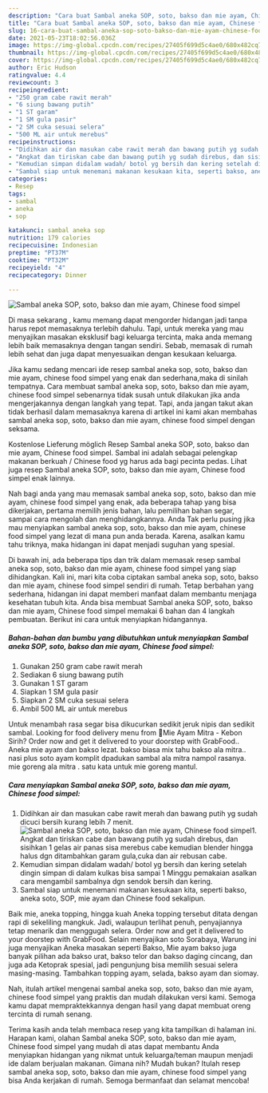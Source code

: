 ```yaml
---
description: "Cara buat Sambal aneka SOP, soto, bakso dan mie ayam, Chinese food simpel yang nikmat Untuk Jualan"
title: "Cara buat Sambal aneka SOP, soto, bakso dan mie ayam, Chinese food simpel yang nikmat Untuk Jualan"
slug: 16-cara-buat-sambal-aneka-sop-soto-bakso-dan-mie-ayam-chinese-food-simpel-yang-nikmat-untuk-jualan
date: 2021-05-23T18:02:56.036Z
image: https://img-global.cpcdn.com/recipes/27405f699d5c4ae0/680x482cq70/sambal-aneka-sop-soto-bakso-dan-mie-ayam-chinese-food-simpel-foto-resep-utama.jpg
thumbnail: https://img-global.cpcdn.com/recipes/27405f699d5c4ae0/680x482cq70/sambal-aneka-sop-soto-bakso-dan-mie-ayam-chinese-food-simpel-foto-resep-utama.jpg
cover: https://img-global.cpcdn.com/recipes/27405f699d5c4ae0/680x482cq70/sambal-aneka-sop-soto-bakso-dan-mie-ayam-chinese-food-simpel-foto-resep-utama.jpg
author: Eric Hudson
ratingvalue: 4.4
reviewcount: 3
recipeingredient:
- "250 gram cabe rawit merah"
- "6 siung bawang putih"
- "1 ST garam"
- "1 SM gula pasir"
- "2 SM cuka sesuai selera"
- "500 ML air untuk merebus"
recipeinstructions:
- "Didihkan air dan masukan cabe rawit merah dan bawang putih yg sudah dicuci bersih kurang lebih 7 menit."
- "Angkat dan tiriskan cabe dan bawang putih yg sudah direbus, dan sisihkan 1 gelas air panas sisa merebus cabe kemudian blender hingga halus dgn ditambahkan garam gula,cuka dan air rebusan cabe."
- "Kemudian simpan didalam wadah/ botol yg bersih dan kering setelah dingin simpan di dalam kulkas bisa sampai 1 Minggu pemakaian asalkan cara mengambil sambalnya dgn sendok bersih dan kering."
- "Sambal siap untuk menemani makanan kesukaan kita, seperti bakso, aneka soto, SOP, mie ayam dan Chinese food sekalipun."
categories:
- Resep
tags:
- sambal
- aneka
- sop

katakunci: sambal aneka sop 
nutrition: 179 calories
recipecuisine: Indonesian
preptime: "PT37M"
cooktime: "PT32M"
recipeyield: "4"
recipecategory: Dinner

---
```



![Sambal aneka SOP, soto, bakso dan mie ayam, Chinese food simpel](https://img-global.cpcdn.com/recipes/27405f699d5c4ae0/680x482cq70/sambal-aneka-sop-soto-bakso-dan-mie-ayam-chinese-food-simpel-foto-resep-utama.jpg)

Di masa  sekarang , kamu memang dapat mengorder hidangan jadi tanpa harus repot memasaknya terlebih dahulu. Tapi, untuk mereka yang mau menyajikan masakan eksklusif bagi keluarga tercinta, maka anda memang lebih baik memasaknya dengan tangan sendiri. Sebab, memasak di rumah lebih sehat dan juga dapat menyesuaikan dengan kesukaan keluarga.

Jika kamu sedang mencari ide resep sambal aneka sop, soto, bakso dan mie ayam, chinese food simpel yang enak dan sederhana,maka di sinilah tempatnya. Cara membuat sambal aneka sop, soto, bakso dan mie ayam, chinese food simpel  sebenarnya tidak susah untuk dilakukan jika anda mengerjakannya dengan langkah yang tepat. Tapi, anda jangan takut akan tidak berhasil dalam memasaknya 
karena di artikel ini kami akan membahas sambal aneka sop, soto, bakso dan mie ayam, chinese food simpel dengan seksama.  

Kostenlose Lieferung möglich Resep Sambal aneka SOP, soto, bakso dan mie ayam, Chinese food simpel. Sambal ini adalah sebagai pelengkap makanan berkuah / Chinese food yg harus ada bagi pecinta pedas. Lihat juga resep Sambal aneka SOP, soto, bakso dan mie ayam, Chinese food simpel enak lainnya.

Nah bagi anda yang mau memasak sambal aneka sop, soto, bakso dan mie ayam, chinese food simpel yang enak, ada beberapa tahap yang bisa dikerjakan, pertama memilih jenis bahan, lalu pemilihan bahan segar, sampai cara mengolah dan menghidangkannya. Anda Tak perlu pusing jika mau menyiapkan sambal aneka sop, soto, bakso dan mie ayam, chinese food simpel yang lezat di mana pun anda berada. Karena, asalkan kamu  tahu triknya, maka hidangan ini dapat menjadi suguhan yang spesial.

Di bawah ini, ada beberapa tips dan trik dalam memasak resep sambal aneka sop, soto, bakso dan mie ayam, chinese food simpel yang siap dihidangkan. Kali ini, mari kita coba ciptakan sambal aneka sop, soto, bakso dan mie ayam, chinese food simpel sendiri di rumah. Tetap berbahan yang sederhana, hidangan ini dapat memberi manfaat dalam membantu menjaga kesehatan tubuh kita. Anda bisa membuat Sambal aneka SOP, soto, bakso dan mie ayam, Chinese food simpel memakai 6 bahan dan 4 langkah pembuatan. Berikut ini cara untuk menyiapkan hidangannya.

<!--inarticleads1-->

##### Bahan-bahan dan bumbu yang dibutuhkan untuk menyiapkan Sambal aneka SOP, soto, bakso dan mie ayam, Chinese food simpel:

1. Gunakan 250 gram cabe rawit merah
1. Sediakan 6 siung bawang putih
1. Gunakan 1 ST garam
1. Siapkan 1 SM gula pasir
1. Siapkan 2 SM cuka sesuai selera
1. Ambil 500 ML air untuk merebus


Untuk menambah rasa segar bisa dikucurkan sedikit jeruk nipis dan sedikit sambal. Looking for food delivery menu from 🌟Mie Ayam Mitra - Kebon Sirih? Order now and get it delivered to your doorstep with GrabFood.. Aneka mie ayam dan bakso lezat. bakso biasa mix tahu bakso ala mitra.. nasi plus soto ayam komplit dpadukan sambal ala mitra nampol rasanya. mie goreng ala mitra . satu kata untuk mie goreng mantul. 

<!--inarticleads2-->

##### Cara menyiapkan Sambal aneka SOP, soto, bakso dan mie ayam, Chinese food simpel:

1. Didihkan air dan masukan cabe rawit merah dan bawang putih yg sudah dicuci bersih kurang lebih 7 menit.
<img src="https://img-global.cpcdn.com/steps/98ec3f87898dda14/160x128cq70/sambal-aneka-sop-soto-bakso-dan-mie-ayam-chinese-food-simpel-langkah-memasak-1-foto.jpg" alt="Sambal aneka SOP, soto, bakso dan mie ayam, Chinese food simpel">1. Angkat dan tiriskan cabe dan bawang putih yg sudah direbus, dan sisihkan 1 gelas air panas sisa merebus cabe kemudian blender hingga halus dgn ditambahkan garam gula,cuka dan air rebusan cabe.
1. Kemudian simpan didalam wadah/ botol yg bersih dan kering setelah dingin simpan di dalam kulkas bisa sampai 1 Minggu pemakaian asalkan cara mengambil sambalnya dgn sendok bersih dan kering.
1. Sambal siap untuk menemani makanan kesukaan kita, seperti bakso, aneka soto, SOP, mie ayam dan Chinese food sekalipun.


Baik mie, aneka topping, hingga kuah Aneka topping tersebut ditata dengan rapi di sekeliling mangkuk. Jadi, walaupun terlihat penuh, penyajiannya tetap menarik dan menggugah selera. Order now and get it delivered to your doorstep with GrabFood. Selain menyajikan soto Sorabaya, Warung ini juga menyajikan Aneka masakan seperti Bakso, Mie ayam bakso juga banyak pilihan ada bakso urat, bakso telor dan bakso daging cincang, dan juga ada Ketoprak spesial, jadi pengunjung bisa memilih sesuai selera masing-masing. Tambahkan topping ayam, selada, bakso ayam dan siomay. 

Nah, itulah artikel mengenai  sambal aneka sop, soto, bakso dan mie ayam, chinese food simpel  yang praktis dan mudah dilakukan versi kami. Semoga kamu dapat mempraktekkannya dengan hasil yang dapat membuat oreng tercinta di rumah senang. 

Terima kasih anda telah membaca resep yang kita tampilkan di halaman ini. Harapan kami, olahan  Sambal aneka SOP, soto, bakso dan mie ayam, Chinese food simpel yang mudah di atas dapat membantu Anda menyiapkan hidangan yang nikmat untuk keluarga/teman maupun menjadi ide dalam berjualan makanan. Gimana nih? Mudah bukan? Itulah resep sambal aneka sop, soto, bakso dan mie ayam, chinese food simpel yang bisa Anda kerjakan di rumah. Semoga bermanfaat dan selamat mencoba!

